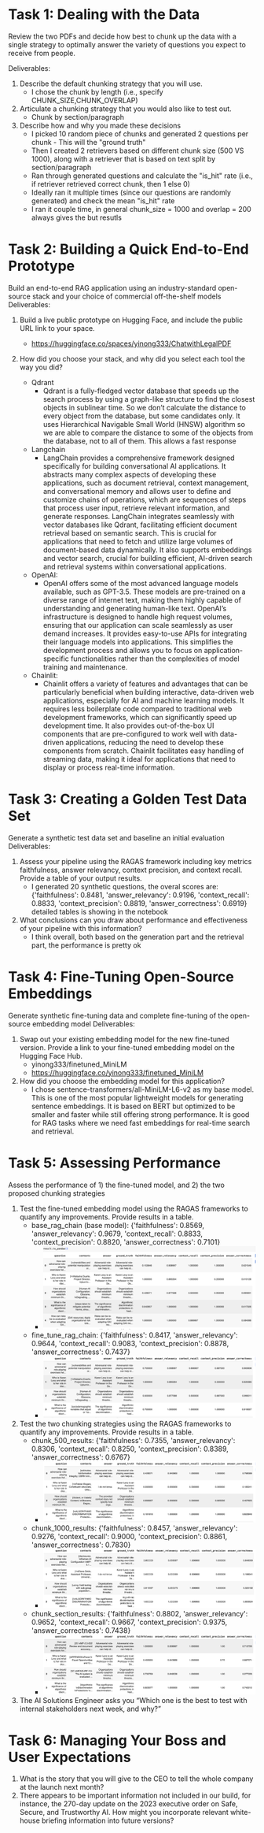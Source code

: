 # Task 1: Dealing with the Data
Review the two PDFs and decide how best to chunk up the data with a single strategy to optimally answer the variety of questions you expect to receive from people.

Deliverables:
1. Describe the default chunking strategy that you will use.
    - I chose the chunk by length (i.e., specify CHUNK_SIZE,CHUNK_OVERLAP)
2. Articulate a chunking strategy that you would also like to test out.
    - Chunk by section/paragraph
3. Describe how and why you made these decisions
    - I picked 10 random piece of chunks and generated 2 questions per chunk - This will the "ground truth"
    - Then I created 2 retrievers based on different chunk size (500 VS 1000), along with a retriever that is based on text split by section/paragraph
    - Ran through generated questions and calculate the "is_hit" rate (i.e., if retriever retrieved correct chunk, then 1 else 0)
    - Ideally ran it multiple times (since our questions are randomly generated) and check the mean "is_hit" rate
    - I ran it couple time, in general chunk_size = 1000 and overlap = 200 always gives the but resutls

# Task 2: Building a Quick End-to-End Prototype
Build an end-to-end RAG application using an industry-standard open-source stack and your choice of commercial off-the-shelf models
Deliverables:
1. Build a live public prototype on Hugging Face, and include the public URL link to your space.
    - https://huggingface.co/spaces/yinong333/ChatwithLegalPDF

2. How did you choose your stack, and why did you select each tool the way you did?
    - Qdrant
        - Qdrant is a fully-fledged vector database that speeds up the search process by using a graph-like structure to find the closest objects in sublinear time. So we don’t calculate the distance to every object from the database, but some candidates only. It uses Hierarchical Navigable Small World (HNSW) algorithm so we are able to compare the distance to some of the objects from the database, not to all of them. This allows a fast response
    - Langchain
        - LangChain provides a comprehensive framework designed specifically for building conversational AI applications. It abstracts many complex aspects of developing these applications, such as document retrieval, context management, and conversational memory and allows user to define and customize chains of operations, which are sequences of steps that process user input, retrieve relevant information, and generate responses. LangChain integrates seamlessly with vector databases like Qdrant, facilitating efficient document retrieval based on semantic search. This is crucial for applications that need to fetch and utilize large volumes of document-based data dynamically. It also supports embeddings and vector search, crucial for building efficient, AI-driven search and retrieval systems within conversational applications.
    - OpenAI:
        - OpenAI offers some of the most advanced language models available, such as GPT-3.5. These models are pre-trained on a diverse range of internet text, making them highly capable of understanding and generating human-like text. OpenAI’s infrastructure is designed to handle high request volumes, ensuring that our application can scale seamlessly as user demand increases. It provides easy-to-use APIs for integrating their language models into applications. This simplifies the development process and allows you to focus on application-specific functionalities rather than the complexities of model training and maintenance.
    - Chainlit:
        - Chainlit offers a variety of features and advantages that can be particularly beneficial when building interactive, data-driven web applications, especially for AI and machine learning models. It requires less boilerplate code compared to traditional web development frameworks, which can significantly speed up development time. It also provides out-of-the-box UI components that are pre-configured to work well with data-driven applications, reducing the need to develop these components from scratch. Chainlit facilitates easy handling of streaming data, making it ideal for applications that need to display or process real-time information.

# Task 3: Creating a Golden Test Data Set
Generate a synthetic test data set and baseline an initial evaluation
Deliverables:
1. Assess your pipeline using the RAGAS framework including key metrics faithfulness, answer relevancy, context precision, and context recall.  Provide a table of your output results.
    - I generated 20 synthetic questions, the overal scores are: {'faithfulness': 0.8481, 'answer_relevancy': 0.9196, 'context_recall': 0.8833, 'context_precision': 0.8819, 'answer_correctness': 0.6919}
    detailed tables is showing in the notebook
2. What conclusions can you draw about performance and effectiveness of your pipeline with this information?
    - I think overall, both based on the generation part and the retrieval part, the performance is pretty ok

# Task 4: Fine-Tuning Open-Source Embeddings
Generate synthetic fine-tuning data and complete fine-tuning of the open-source embedding model
Deliverables:
1. Swap out your existing embedding model for the new fine-tuned version.  Provide a link to your fine-tuned embedding model on the Hugging Face Hub.
    - yinong333/finetuned_MiniLM
    - https://huggingface.co/yinong333/finetuned_MiniLM
2. How did you choose the embedding model for this application?
    - I chose sentence-transformers/all-MiniLM-L6-v2 as my base model. This is one of the most popular lightweight models for generating sentence embeddings. It is based on BERT but optimized to be smaller and faster while still offering strong performance. It is good for RAG tasks where we need fast embeddings for real-time search and retrieval.

# Task 5: Assessing Performance
Assess the performance of 1) the fine-tuned model, and 2) the two proposed chunking strategies
1. Test the fine-tuned embedding model using the RAGAS frameworks to quantify any improvements.  Provide results in a table.
    - base_rag_chain (base model):  {'faithfulness': 0.8569, 'answer_relevancy': 0.9679, 'context_recall': 0.8833, 'context_precision': 0.8820, 'answer_correctness': 0.7101}
        - ![alt text](image.png)
    - fine_tune_rag_chain:  {'faithfulness': 0.8417, 'answer_relevancy': 0.9644, 'context_recall': 0.9083, 'context_precision': 0.8878, 'answer_correctness': 0.7437}
        - ![alt text](image-1.png)
2. Test the two chunking strategies using the RAGAS frameworks to quantify any improvements. Provide results in a table. 
    - chunk_500_results:  {'faithfulness': 0.7355, 'answer_relevancy': 0.8306, 'context_recall': 0.8250, 'context_precision': 0.8389, 'answer_correctness': 0.6767}
        - ![alt text](image-4.png)
    - chunk_1000_results:  {'faithfulness': 0.8457, 'answer_relevancy': 0.9276, 'context_recall': 0.9000, 'context_precision': 0.8861, 'answer_correctness': 0.7830}
        - ![alt text](image-2.png)
    - chunk_section_results:  {'faithfulness': 0.8802, 'answer_relevancy': 0.9652, 'context_recall': 0.9667, 'context_precision': 0.9375, 'answer_correctness': 0.7438}
        - ![alt text](image-3.png)
3. The AI Solutions Engineer asks you “Which one is the best to test with internal stakeholders next week, and why?”

# Task 6: Managing Your Boss and User Expectations
1. What is the story that you will give to the CEO to tell the whole company at the launch next month?
2. There appears to be important information not included in our build, for instance, the 270-day update on the 2023 executive order on Safe, Secure, and Trustworthy AI.  How might you incorporate relevant white-house briefing information into future versions? 
